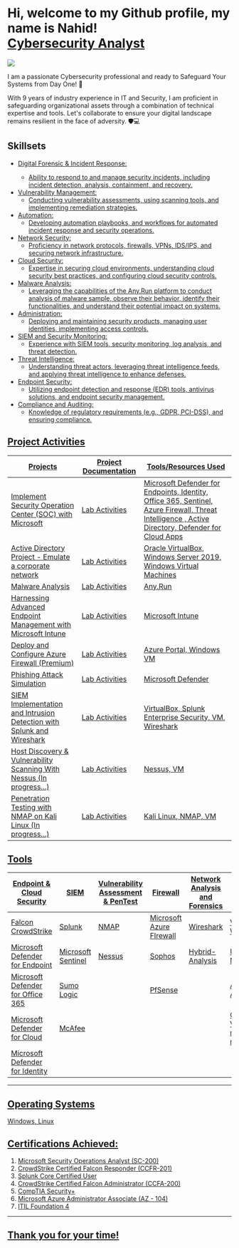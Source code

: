 <h1>Hi, welcome to my Github profile, my name is Nahid! <br/><a href="https://github.com/nahid7474">Cybersecurity Analyst</a></h1>

<a href="https://www.linkedin.com/in/nahidanalyst/"><img src="https://img.shields.io/badge/-LinkedIn-0072b1?&style=for-the-badge&logo=linkedin&logoColor=white" /></a>

I am a passionate Cybersecurity professional and ready to Safeguard Your Systems from Day One! 💼 

With 9 years of industry experience in IT and Security, I am proficient in safeguarding organizational assets through a combination of technical expertise and tools. 
Let's collaborate to ensure your digital landscape remains resilient in the face of adversity. 🛡️💻 


## Skillsets


- <u>Digital Forensic & Incident Response: 
    - Ability to respond to and manage security incidents, including incident detection, analysis, containment, and recovery.
- Vulnerability Management: 
    - Conducting vulnerability assessments, using scanning tools, and implementing remediation strategies.
- Automation: 
    - Developing automation playbooks, and workflows for automated incident response and security operations.
- Network Security: 
    - Proficiency in network protocols, firewalls, VPNs, IDS/IPS, and securing network infrastructure.
- Cloud Security: 
    - Expertise in securing cloud environments, understanding cloud security best practices, and configuring cloud security controls.
- Malware Analysis: 
    - Leveraging the capabilities of the Any.Run platform to conduct analysis of malware sample, observe their behavior, identify their functionalities, and understand their potential impact on systems.
- Administration: 
    - Deploying and maintaining security products, managing user identities, implementing access controls.
- SIEM and Security Monitoring: 
    - Experience with SIEM tools, security monitoring, log analysis, and threat detection.
- Threat Intelligence: 
    - Understanding threat actors, leveraging threat intelligence feeds, and applying threat intelligence to enhance defenses.
- Endpoint Security: 
    - Utilizing endpoint detection and response (EDR) tools, antivirus solutions, and endpoint security management.
- Compliance and Auditing: 
    - Knowledge of regulatory requirements (e.g., GDPR, PCI-DSS), and ensuring compliance.

## **Project Activities**


| Projects                                      | Project Documentation         | Tools/Resources Used
|-----------------------------------------------|----------------------------|-------------------------------------------------------------
| Implement Security Operation Center (SOC) with Microsoft  |<a href="https://github.com/nahid7474/SOC">Lab Activities</a>| Microsoft Defender for Endpoints, Identity, Office 365, Sentinel, Azure Firewall, Threat Intelligence , Active Directory, Defender for Cloud Apps
| Active Directory Project - Emulate a corporate network  | <a href="https://github.com/nahid7474/AD">Lab Activities</a>| Oracle VirtualBox, Windows Server 2019, Windows Virtual Machines 
| Malware Analysis | <a href="https://github.com/nahid7474/MalAnalysis">Lab Activities</a>| Any.Run
| Harnessing Advanced Endpoint Management with Microsoft Intune | <a href="https://github.com/nahid7474/Intune">Lab Activities</a>| Microsoft Intune
| Deploy and Configure Azure Firewall (Premium) | <a href="https://github.com/nahid7474/Firewall">Lab Activities</a>| Azure Portal, Windows VM
| Phishing Attack Simulation   | <a href="https://github.com/nahid7474/Phish">Lab Activities</a>| Microsoft Defender
| SIEM Implementation and Intrusion Detection with Splunk and Wireshark  | <a href="https://github.com/nahid7474/Project1">Lab Activities</a>| VirtualBox, Splunk Enterprise Security, VM, Wireshark
| Host Discovery & Vulnerability Scanning With Nessus (In progress...) | <a href="https://github.com/nahid7474/Nessus">Lab Activities</a>| Nessus, VM 
| Penetration Testing with NMAP on Kali Linux (In progress...)  | <a href="https://github.com/nahid7474/PenTest/tree/main">Lab Activities</a>| Kali Linux, NMAP, VM 


## Tools 
| Endpoint & Cloud Security           | SIEM                       | Vulnerability Assessment &  PenTest|  Firewall            | Network Analysis and Forensics | OSINT Platforms| Endpoint Management |
|-------------------------------------|----------------------------|------------------------------------|----------------------|--------------------------------|--------------------------|------------|
| Falcon CrowdStrike                  | Splunk                     | NMAP                               |Microsoft Azure FIrewall | Wireshark                   | VirusTotal, WhereGoes| Microsoft Intune|
| Microsoft Defender for Endpoint     | Microsoft Sentinel         | Nessus                             |Sophos                   | Hybrid-Analysis             | URLScan.io, MX Toolbox|
| Microsoft Defender for Office 365   | Sumo Logic                 |                                    |PfSense                  |                             |AbuseIPDB, AnyRun|
| Microsoft Defender for Cloud        | McAfee                     |                                    |                         |                             |OpenCTI, Valimail & many more...|
| Microsoft Defender for Identity     |                            |                                    |                         |                             ||
--------------------------------------------------------------------------------------------------------------------------------------------------------------------------------------
## Operating Systems

Windows, Linux 

## Certifications Achieved: 

1.	Microsoft Security Operations Analyst (SC-200) 
2.	CrowdStrike Certified Falcon Responder (CCFR-201) 
3.	Splunk Core Certified User 
4.	CrowdStrike Certified Falcon Administrator (CCFA-200) 
5.	CompTIA Security+  
6.	Microsoft Azure Administrator Associate (AZ - 104) 
7.	ITIL Foundation 4
----------------------------------------------------------------------------------------------------------------------
Thank you for your time! 
---------------------------------------------------------------------------------------------------------------------
